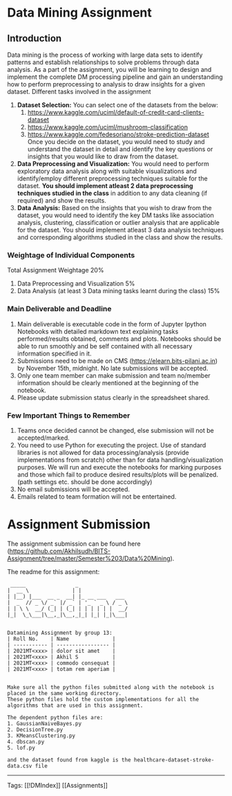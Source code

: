 # Data Mining Assignment

## Introduction 
Data mining is the process of working with large data sets to identify patterns and establish relationships to solve problems through data analysis. As a part of the assignment, you will be learning to design and implement the complete DM processing pipeline and gain an understanding how to perform preprocessing to analysis to draw insights for a given dataset. Different tasks involved in the assignment 
1. **Dataset Selection:** You can select one of the datasets from the below: 
	1. https://www.kaggle.com/uciml/default-of-credit-card-clients-dataset 
	2. https://www.kaggle.com/uciml/mushroom-classification
	3. https://www.kaggle.com/fedesoriano/stroke-prediction-dataset </br>Once you decide on the dataset, you would need to study and understand the dataset in detail and identify the key questions or insights that you would like to draw from the dataset. 
2. **Data Preprocessing and Visualization:** You would need to perform exploratory data analysis along with suitable visualizations and identify/employ different preprocessing techniques suitable for the dataset. **You should implement atleast 2 data preprocessing techniques studied in the class** in addition to any data cleaning (if required) and show the results. 
3. **Data Analysis:** Based on the insights that you wish to draw from the dataset, you would need to identify the key DM tasks like association analysis, clustering, classification or outlier analysis that are applicable for the dataset. You should implement atleast 3 data analysis techniques and corresponding algorithms studied in the class and show the results. 

### Weightage of Individual Components 
Total Assignment Weightage 20% 
1. Data Preprocessing and Visualization 5% 
2. Data Analysis (at least 3 Data mining tasks learnt during the class) 15% 

### Main Deliverable and Deadline 
1. Main deliverable is executable code in the form of Jupyter Ipython Notebooks with detailed markdown text explaining tasks performed/results obtained, comments and plots. Notebooks should be able to run smoothly and be self contained with all necessary information specified in it. 
2. Submissions need to be made on CMS (https://elearn.bits-pilani.ac.in) by November 15th, midnight. No late submissions will be accepted. 
3. Only one team member can make submission and team no/member information should be clearly mentioned at the beginning of the notebook. 
4. Please update submission status clearly in the spreadsheet shared.

### Few Important Things to Remember 
1. Teams once decided cannot be changed, else submission will not be accepted/marked. 
2. You need to use Python for executing the project. Use of standard libraries is not allowed for data processing/analysis (provide implementations from scratch) other than for data handling/visualization purposes. We will run and execute the notebooks for marking purposes and those which fail to produce desired results/plots will be penalized. (path settings etc. should be done accordingly) 
3. No email submissions will be accepted. 
4. Emails related to team formation will not be entertained.

# Assignment Submission
The assignment submission can be found here (https://github.com/Akhilsudh/BITS-Assignment/tree/master/Semester%203/Data%20Mining).

The readme for this assignment:
```
 _____                _
|  __ \              | |               
| |__) |___  __ _  __| |_ __ ___   ___ 
|  _  // _ \/ _` |/ _` | '_ ` _ \ / _ \
| | \ \  __/ (_| | (_| | | | | | |  __/
|_|  \_\___|\__,_|\__,_|_| |_| |_|\___|


Datamining Assignment by group 13:
| Roll No.    | Name              |
| ----------- | ----------------- |
| 2021MT<xxx> | dolor sit amet    |
| 2021MT<xxx> | Akhil S           |
| 2021MT<xxx> | commodo consequat |
| 2021MT<xxx> | totam rem aperiam |


Make sure all the python files submitted along with the notebook is placed in the same working directory.
These python files hold the custom implementations for all the algorithms that are used in this assignment.

The dependent python files are:
1. GaussianNaiveBayes.py
2. DecisionTree.py
3. KMeansClustering.py
4. dbscan.py
5. lof.py

and the dataset found from kaggle is the healthcare-dataset-stroke-data.csv file
```

---
Tags: [[!DMIndex]] [[Assignments]]